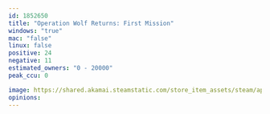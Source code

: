 ```yaml
---
id: 1852650
title: "Operation Wolf Returns: First Mission"
windows: "true"
mac: "false"
linux: false
positive: 24
negative: 11
estimated_owners: "0 - 20000"
peak_ccu: 0

image: https://shared.akamai.steamstatic.com/store_item_assets/steam/apps/1852650/header.jpg?t=1706697439
opinions:
---
```

